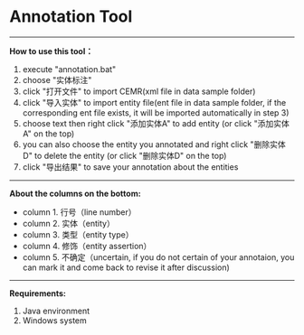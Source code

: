 # Annotation Tool #

---

**How to use this tool：**

1. execute "annotation.bat"
2. choose "实体标注"
3. click "打开文件" to import CEMR(xml file in data sample folder)
4. click "导入实体" to import entity file(ent file in data sample folder, if the corresponding ent file exists, it will be imported automatically in step 3)
5. choose text then right click "添加实体A" to add entity (or click "添加实体A" on the top)
6. you can also choose the entity you annotated and right click "删除实体D" to delete the entity (or click "删除实体D" on the top)
7. click "导出结果" to save your annotation about the entities

---

**About the columns on the bottom:**

- column 1. 行号（line number）
- column 2. 实体（entity）
- column 3. 类型（entity type）
- column 4. 修饰（entity assertion）
- column 5. 不确定（uncertain, if you do not certain of your annotaion, you can mark it and come back to revise it after discussion) 

---

**Requirements:**

1. Java environment
2. Windows system

